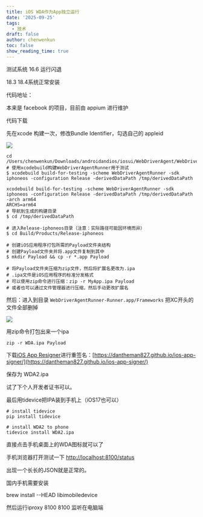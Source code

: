 ```yaml
---
title: iOS WDA作为App独立运行
date: '2025-09-25'
tags:
  - 技术
draft: false
author: chenwenkun
toc: false
show_reading_time: true
---
```

测试系统 16.6 运行闪退

18.3 18.4系统正常安装

代码地址：

本来是 facebook 的项目，目前由 appium 进行维护

代码下载

先在xcode 构建一次，修改Bundle Identifier，勾选自己的 appleid

![](https://prod-files-secure.s3.us-west-2.amazonaws.com/c205fb54-92b2-4987-8be3-972b67d27acc/cb756a73-27bc-4b0d-951a-858df3344b59/image.png?X-Amz-Algorithm=AWS4-HMAC-SHA256&X-Amz-Content-Sha256=UNSIGNED-PAYLOAD&X-Amz-Credential=ASIAZI2LB466X4BQNMVW%2F20251028%2Fus-west-2%2Fs3%2Faws4_request&X-Amz-Date=20251028T061756Z&X-Amz-Expires=3600&X-Amz-Security-Token=IQoJb3JpZ2luX2VjEP3%2F%2F%2F%2F%2F%2F%2F%2F%2F%2FwEaCXVzLXdlc3QtMiJHMEUCIEDHhfN40%2BbBktXerKcK3jEIv9ogK%2B61EbH%2BizLCCnZ6AiEAgZkgItizt3%2FZZwfcfsg3vnXBH2zAk20sfNVAqLrIONMqiAQItv%2F%2F%2F%2F%2F%2F%2F%2F%2F%2FARAAGgw2Mzc0MjMxODM4MDUiDGtfrQCFz7e5bH1byCrcA4y0EtysOjk9cuHbWB5qIb6TQXR%2FdkPLuJAp78cw%2BS0oNF6oZcT%2BZAHAAvuuF94PX1KIahLD3iYWC2YXfKv3BqbYI64FXh58JCobBemkOFJqQTAvgNsrb48NnvEg75a2Qg6ihdT19Yr%2FSrxU%2F1CR6LiHMdfEW2pxrujv22ouTyGi5AOM5yLJBk35cLD2Y2jdg1qrExpnARRf%2BYsF4gEgvUZHpPwL2lAERayebQOvBtV4LBu86YD9YzNSRiTdEywOn8%2FUzY1NBYknknvwch87peva7h6oME99VsQVnHd02JDVwWpHxx3DfHQVV0iIZ1AvHMze%2FavvtkpV26PCJ38dTinIFRGgRGTtHnIZppt899hfPsbzvobPXh6dnygK52XW8vvVw1XpSWuf1z273w3L9r4li6Fed0SbLJTa67EKpaViufcvCfZ%2FxgK3QdRKxTMm705lhL8BYBCJRBDKAVAteHw3S9gVCdRJ6t%2Ftsmx9ct8tjR89673ueiTYpiEtuAml%2BS0i5CJYkTARAlMpRJiSvU02PjpBkoTfx%2BWRY9ZEYSUn0CgF7USXzPIbjPrcCwMr00z%2F%2Fp1%2FFiDljgelcZXJ97vj54fKGRMb5yBUUdFWMqzNMGKx2NhZ65mvr0YJMI6jgcgGOqUBLPN9WZlxt71KKhByb%2FWFE7Nh%2BV%2BpL0NDgYAhVWTAbEbDmmjb9p5alNnKsuDA0hGqnewvinBP3A7BEdT51RrRCF1Q0dQ67Gfs4Xm4lTf%2F%2F39O6mobgP11BHiRBLFuC2D52yTllpIjLt0xZ7nfl0bTrpvPQB0XK%2FCFQpXQTQbVG%2BfGiWPq7piEw9%2B3zpARDJuUV%2F54TRRuEyXUFC%2FrMNgY2sPUovtK&X-Amz-Signature=633ae900ea40e2d5acd38eb8ff9d79995820bc87b0be3a06119d65493fde9b1e&X-Amz-SignedHeaders=host&x-amz-checksum-mode=ENABLED&x-id=GetObject)

```shell
cd /Users/chenwenkun/Downloads/androidandios/iosui/WebDriverAgent/WebDriverAgent
# 使用xcodebuild构建WebDriverAgentRunner用于测试
$ xcodebuild build-for-testing -scheme WebDriverAgentRunner -sdk iphoneos -configuration Release -derivedDataPath /tmp/derivedDataPath

xcodebuild build-for-testing -scheme WebDriverAgentRunner -sdk iphoneos -configuration Release -derivedDataPath /tmp/derivedDataPath -arch arm64
ARCHS=arm64
# 导航到生成的构建目录
$ cd /tmp/derivedDataPath

# 进入Release-iphoneos目录（注意：实际路径可能因环境而异）
$ cd Build/Products/Release-iphoneos

# 创建iOS应用程序打包所需的Payload文件夹结构
# 创建Payload文件夹并将.app文件复制到其中
$ mkdir Payload && cp -r *.app Payload

# 将Payload文件夹压缩为zip文件，然后将扩展名更改为.ipa
# .ipa文件是iOS应用程序的标准分发格式
# 可以使用zip命令进行压缩：zip -r MyApp.ipa Payload
# 或者也可以通过文件管理器进行压缩，然后手动更改扩展名
```

然后：进入到目录 `WebDriverAgentRunner-Runner.app/Frameworks` 把XC开头的文件全部删掉

![](https://prod-files-secure.s3.us-west-2.amazonaws.com/c205fb54-92b2-4987-8be3-972b67d27acc/358b8d2b-1bfe-4fb9-beb5-83e1de5f201e/image.png?X-Amz-Algorithm=AWS4-HMAC-SHA256&X-Amz-Content-Sha256=UNSIGNED-PAYLOAD&X-Amz-Credential=ASIAZI2LB466X4BQNMVW%2F20251028%2Fus-west-2%2Fs3%2Faws4_request&X-Amz-Date=20251028T061756Z&X-Amz-Expires=3600&X-Amz-Security-Token=IQoJb3JpZ2luX2VjEP3%2F%2F%2F%2F%2F%2F%2F%2F%2F%2FwEaCXVzLXdlc3QtMiJHMEUCIEDHhfN40%2BbBktXerKcK3jEIv9ogK%2B61EbH%2BizLCCnZ6AiEAgZkgItizt3%2FZZwfcfsg3vnXBH2zAk20sfNVAqLrIONMqiAQItv%2F%2F%2F%2F%2F%2F%2F%2F%2F%2FARAAGgw2Mzc0MjMxODM4MDUiDGtfrQCFz7e5bH1byCrcA4y0EtysOjk9cuHbWB5qIb6TQXR%2FdkPLuJAp78cw%2BS0oNF6oZcT%2BZAHAAvuuF94PX1KIahLD3iYWC2YXfKv3BqbYI64FXh58JCobBemkOFJqQTAvgNsrb48NnvEg75a2Qg6ihdT19Yr%2FSrxU%2F1CR6LiHMdfEW2pxrujv22ouTyGi5AOM5yLJBk35cLD2Y2jdg1qrExpnARRf%2BYsF4gEgvUZHpPwL2lAERayebQOvBtV4LBu86YD9YzNSRiTdEywOn8%2FUzY1NBYknknvwch87peva7h6oME99VsQVnHd02JDVwWpHxx3DfHQVV0iIZ1AvHMze%2FavvtkpV26PCJ38dTinIFRGgRGTtHnIZppt899hfPsbzvobPXh6dnygK52XW8vvVw1XpSWuf1z273w3L9r4li6Fed0SbLJTa67EKpaViufcvCfZ%2FxgK3QdRKxTMm705lhL8BYBCJRBDKAVAteHw3S9gVCdRJ6t%2Ftsmx9ct8tjR89673ueiTYpiEtuAml%2BS0i5CJYkTARAlMpRJiSvU02PjpBkoTfx%2BWRY9ZEYSUn0CgF7USXzPIbjPrcCwMr00z%2F%2Fp1%2FFiDljgelcZXJ97vj54fKGRMb5yBUUdFWMqzNMGKx2NhZ65mvr0YJMI6jgcgGOqUBLPN9WZlxt71KKhByb%2FWFE7Nh%2BV%2BpL0NDgYAhVWTAbEbDmmjb9p5alNnKsuDA0hGqnewvinBP3A7BEdT51RrRCF1Q0dQ67Gfs4Xm4lTf%2F%2F39O6mobgP11BHiRBLFuC2D52yTllpIjLt0xZ7nfl0bTrpvPQB0XK%2FCFQpXQTQbVG%2BfGiWPq7piEw9%2B3zpARDJuUV%2F54TRRuEyXUFC%2FrMNgY2sPUovtK&X-Amz-Signature=a73b85a90937f3d35b9bc0afa27fc50e9caa788cce1949452846f69bfa3504a7&X-Amz-SignedHeaders=host&x-amz-checksum-mode=ENABLED&x-id=GetObject)

用zip命令打包出来一个ipa

```shell
zip -r WDA.ipa Payload
```

下载[iOS App Resigner](https://zhida.zhihu.com/search?content_id=237756070&content_type=Article&match_order=1&q=iOS%20App%20Resigner&zd_token=eyJhbGciOiJIUzI1NiIsInR5cCI6IkpXVCJ9.eyJpc3MiOiJ6aGlkYV9zZXJ2ZXIiLCJleHAiOjE3NDQzNTQ0ODAsInEiOiJpT1MgQXBwIFJlc2lnbmVyIiwiemhpZGFfc291cmNlIjoiZW50aXR5IiwiY29udGVudF9pZCI6MjM3NzU2MDcwLCJjb250ZW50X3R5cGUiOiJBcnRpY2xlIiwibWF0Y2hfb3JkZXIiOjEsInpkX3Rva2VuIjpudWxsfQ.XGwOKX0ujlvhojSuRT3SlA0sDFnQK-FxDJr60CX6YqU&zhida_source=entity)进行重签名：[https://dantheman827.github.io/ios-app-signer/](https://dantheman827.github.io/ios-app-signer/)

保存为 WDA2.ipa

试了下个人开发者证书可以。

最后用tidevice把IPA装到手机上（iOS17也可以）

```shell
# install tidevice
pip install tidevice

# install WDA2 to phone
tidevice install WDA2.ipa
```

直接点击手机桌面上的WDA图标就可以了

手机浏览器打开测试一下 [http://localhost:8100/status](http://localhost:8100/status)

出现一个长长的JSON就是正常的。

国内手机需要安装

brew install --HEAD libimobiledevice

然后运行iproxy 8100 8100 监听在电脑端
